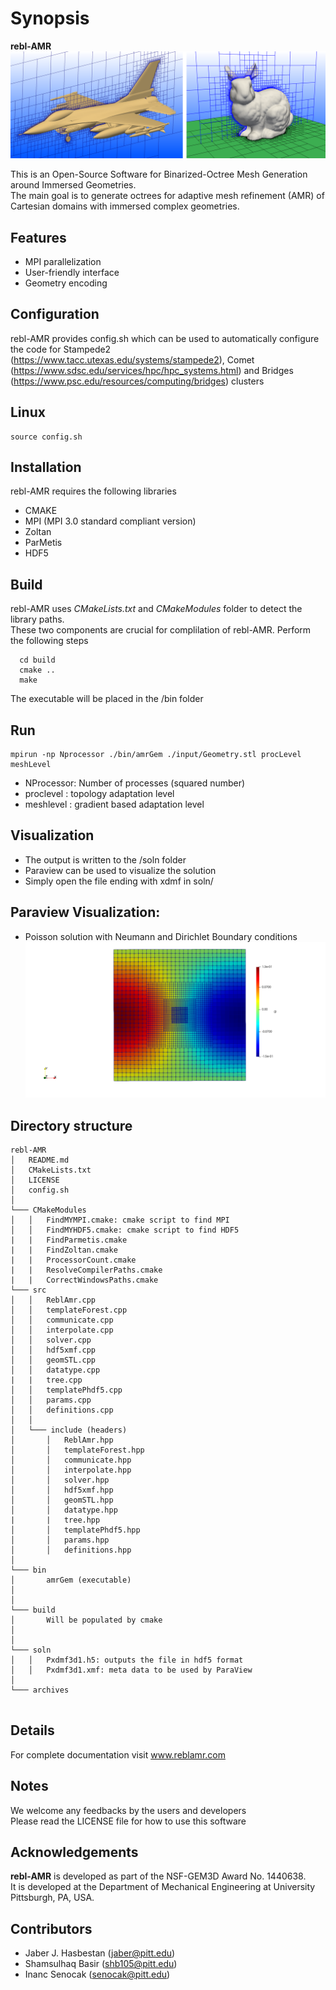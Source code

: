 # Synopsis
**rebl-AMR** 
![alt text](https://github.com/GEM3D/rebl-AMR-V2/blob/master/f16_bunny.png)

This is an Open-Source Software for Binarized-Octree Mesh Generation around Immersed Geometries. <br/>
The main goal is to generate octrees for adaptive mesh refinement (AMR) of Cartesian domains with immersed complex geometries.

## Features
  * MPI parallelization
  * User-friendly interface   
  * Geometry encoding

## Configuration 
rebl-AMR provides config.sh which can be used to automatically configure the code for Stampede2 (https://www.tacc.utexas.edu/systems/stampede2), Comet (https://www.sdsc.edu/services/hpc/hpc_systems.html) and Bridges (https://www.psc.edu/resources/computing/bridges) clusters 

## Linux 
```
source config.sh 
```
## Installation
rebl-AMR requires the following libraries
  * CMAKE
  * MPI (MPI 3.0 standard compliant version)
  * Zoltan
  * ParMetis
  * HDF5

##  Build  
rebl-AMR uses *CMakeLists.txt* and *CMakeModules* folder to detect the library paths. <br/>
These two components are crucial for complilation of rebl-AMR.
Perform the following steps
```
  cd build
  cmake ..
  make 
```
The executable will be placed in the /bin folder


## Run
```
mpirun -np Nprocessor ./bin/amrGem ./input/Geometry.stl procLevel meshLevel 
```
  * NProcessor: Number of processes (squared number)
  * proclevel : topology adaptation level
  * meshlevel : gradient based adaptation level
 
## Visualization
  * The output is written to the /soln folder 
  * Paraview can be used to visualize the solution
  * Simply open the file ending with xdmf in soln/ 
## Paraview Visualization:
  * Poisson solution with Neumann and Dirichlet Boundary conditions
![alt text](https://github.com/GEM3D/rebl-AMR-V2/blob/master/poisson.png)



## Directory structure
```
rebl-AMR
│   README.md
│   CMakeLists.txt    
│   LICENSE
│   config.sh
│
└─── CMakeModules
│   │   FindMYMPI.cmake: cmake script to find MPI
│   │   FindMYHDF5.cmake: cmake script to find HDF5
|   |   FindParmetis.cmake
|   |   FindZoltan.cmake
|   |   ProcessorCount.cmake
|   |   ResolveCompilerPaths.cmake
|   |   CorrectWindowsPaths.cmake
└─── src
│   │   ReblAmr.cpp     
│   │   templateForest.cpp
│   │   communicate.cpp  
│   │   interpolate.cpp
│   │   solver.cpp
│   │   hdf5xmf.cpp
│   │   geomSTL.cpp
│   │   datatype.cpp
|   |   tree.cpp
│   │   templatePhdf5.cpp
│   │   params.cpp 
│   │   definitions.cpp 
│   │ 
│   └─── include (headers)
│       │   ReblAmr.hpp     
│       │   templateForest.hpp
│       │   communicate.hpp  
│       │   interpolate.hpp
│       │   solver.hpp
│       │   hdf5xmf.hpp
│       │   geomSTL.hpp
│       │   datatype.hpp
|       |   tree.hpp
│       │   templatePhdf5.hpp
│       │   params.hpp 
│       │   definitions.hpp 
│   
└─── bin
│       amrGem (executable)  
│  
│
└─── build   
│       Will be populated by cmake   
│  
│
└─── soln 
│   │   Pxdmf3d1.h5: outputs the file in hdf5 format 
│   │   Pxdmf3d1.xmf: meta data to be used by ParaView
│   
└─── archives
 
```

## Details
For complete documentation visit www.reblamr.com

## Notes 
We welcome any feedbacks by the users and developers <br/>
Please read the LICENSE file for how to use this software

## Acknowledgements
**rebl-AMR** is developed as part of the NSF-GEM3D Award No. 1440638. <br/>
It is developed at the Department of Mechanical Engineering at University Pittsburgh, PA, USA. 


## Contributors
  * Jaber J. Hasbestan (jaber@pitt.edu)
  * Shamsulhaq Basir   (shb105@pitt.edu)
  * Inanc Senocak      (senocak@pitt.edu)


